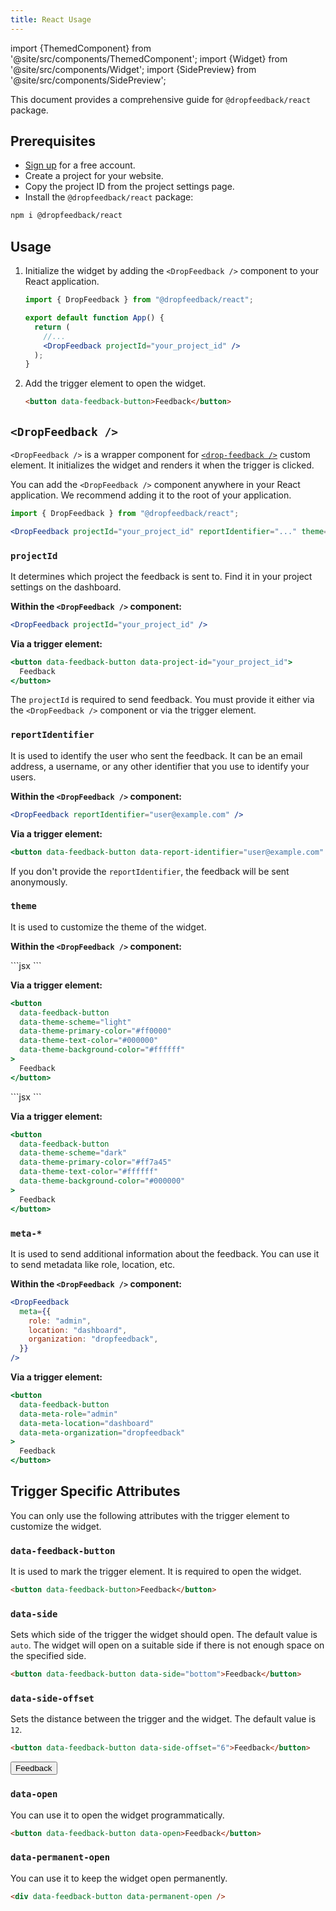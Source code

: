 ```yaml
---
title: React Usage
---
```


import {ThemedComponent} from '@site/src/components/ThemedComponent';
import {Widget} from '@site/src/components/Widget';
import {SidePreview} from '@site/src/components/SidePreview';

This document provides a comprehensive guide for `@dropfeedback/react` package.

## Prerequisites

- [Sign up](https://dropfeedback.com/signup) for a free account.
- Create a project for your website.
- Copy the project ID from the project settings page.
- Install the `@dropfeedback/react` package:

```bash
npm i @dropfeedback/react
```

## Usage

1. Initialize the widget by adding the `<DropFeedback />` component to your React application.

   ```jsx
   import { DropFeedback } from "@dropfeedback/react";

   export default function App() {
     return (
       //...
       <DropFeedback projectId="your_project_id" />
     );
   }
   ```

2. Add the trigger element to open the widget.

   ```html
   <button data-feedback-button>Feedback</button>
   ```

## `<DropFeedback />`

`<DropFeedback />` is a wrapper component for [`<drop-feedback />`](/usage/javascript#drop-feedback-) custom element. It initializes the widget and renders it when the trigger is clicked.

You can add the `<DropFeedback />` component anywhere in your React application. We recommend adding it to the root of your application.

```jsx
import { DropFeedback } from "@dropfeedback/react";

<DropFeedback projectId="your_project_id" reportIdentifier="..." theme={...} />;
```

### `projectId`

It determines which project the feedback is sent to. Find it in your project settings on the dashboard.

**Within the `<DropFeedback />` component:**

```jsx
<DropFeedback projectId="your_project_id" />
```

**Via a trigger element:**

```jsx
<button data-feedback-button data-project-id="your_project_id">
  Feedback
</button>
```

The `projectId` is required to send feedback. You must provide it either via the `<DropFeedback />` component or via the trigger element.

### `reportIdentifier`

It is used to identify the user who sent the feedback. It can be an email address, a username, or any other identifier that you use to identify your users.

**Within the `<DropFeedback />` component:**

```jsx
<DropFeedback reportIdentifier="user@example.com" />
```

**Via a trigger element:**

```jsx
<button data-feedback-button data-report-identifier="user@example.com" />
```

If you don't provide the `reportIdentifier`, the feedback will be sent anonymously.

### `theme`

It is used to customize the theme of the widget.

**Within the `<DropFeedback />` component:**

<ThemedComponent theme="light">
```jsx
<DropFeedback
  theme={{
    scheme: "light",
    primaryColor: "#ff0000",
    textColor: "#000000",
    backgroundColor: "#ffffff",
  }}
/>
```

**Via a trigger element:**

```jsx
<button
  data-feedback-button
  data-theme-scheme="light"
  data-theme-primary-color="#ff0000"
  data-theme-text-color="#000000"
  data-theme-background-color="#ffffff"
>
  Feedback
</button>
```

<Widget scheme="light" primaryColor="#ff0000" backgroundColor="#ffffff" textColor="#000000" />

</ThemedComponent>

<ThemedComponent theme="dark">
```jsx
<DropFeedback
  theme={{
    scheme: "dark",
    primaryColor: "#ff7a45",
    textColor: "#ffffff",
    backgroundColor: "#000000",
  }}
/>
```

**Via a trigger element:**

```jsx
<button
  data-feedback-button
  data-theme-scheme="dark"
  data-theme-primary-color="#ff7a45"
  data-theme-text-color="#ffffff"
  data-theme-background-color="#000000"
>
  Feedback
</button>
```

<Widget scheme="dark" primaryColor="#ff7a45" backgroundColor="#000000" textColor="#ffffff"  />

</ThemedComponent>

### `meta-*`

It is used to send additional information about the feedback. You can use it to send metadata like role, location, etc.

**Within the `<DropFeedback />` component:**

```jsx
<DropFeedback
  meta={{
    role: "admin",
    location: "dashboard",
    organization: "dropfeedback",
  }}
/>
```

**Via a trigger element:**

```jsx
<button
  data-feedback-button
  data-meta-role="admin"
  data-meta-location="dashboard"
  data-meta-organization="dropfeedback"
>
  Feedback
</button>
```

## Trigger Specific Attributes

You can only use the following attributes with the trigger element to customize the widget.

### `data-feedback-button`

It is used to mark the trigger element. It is required to open the widget.

```html
<button data-feedback-button>Feedback</button>
```

### `data-side`

Sets which side of the trigger the widget should open. The default value is `auto`. The widget will open on a suitable side if there is not enough space on the specified side.

```html
<button data-feedback-button data-side="bottom">Feedback</button>
```

<SidePreview />

### `data-side-offset`

Sets the distance between the trigger and the widget. The default value is `12`.

```html
<button data-feedback-button data-side-offset="6">Feedback</button>
```

<button data-feedback-button className="button button--outline button--primary" data-side-offset="6">Feedback</button>

### `data-open`

You can use it to open the widget programmatically.

```html
<button data-feedback-button data-open>Feedback</button>
```

### `data-permanent-open`

You can use it to keep the widget open permanently.

```html
<div data-feedback-button data-permanent-open />
```
